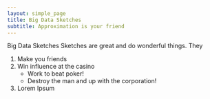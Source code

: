 ```yaml
---
layout: simple_page
title: Big Data Sketches
subtitle: Approximation is your friend
---
```

Big Data Sketches
Sketches are great and do wonderful things.  They

1. Make you friends
2. Win influence at the casino
    * Work to beat poker!
    * Destroy the man and up with the corporation!
3. Lorem Ipsum